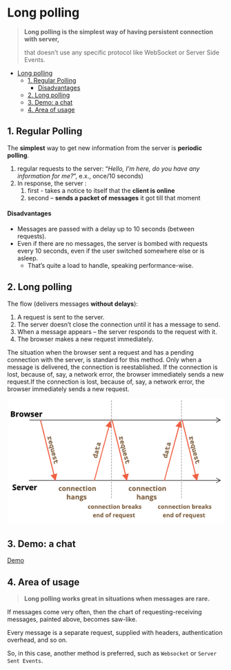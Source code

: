 # Long polling

> **Long polling is the simplest way of having persistent connection with server,**
>
> that doesn’t use any specific protocol like WebSocket or Server Side Events.

- [Long polling](#long-polling)
  - [1. Regular Polling](#1-regular-polling)
      - [Disadvantages](#disadvantages)
  - [2. Long polling](#2-long-polling)
  - [3. Demo: a chat](#3-demo-a-chat)
  - [4. Area of usage](#4-area-of-usage)

## 1. Regular Polling

The **simplest** way to get new information from the server is **periodic polling**.

1. regular requests to the server: “*Hello, I’m here, do you have any information for me?*”, e.x., once/10 seconds)
2. In response, the server :
   1. first - takes a notice to itself that the **client is online**
   2. second – **sends a packet of messages** it got till that moment

#### Disadvantages

- Messages are passed with a delay up to 10 seconds (between requests).
- Even if there are no messages, the server is bombed with requests every 10 seconds, even if the user switched somewhere else or is asleep.
  - That’s quite a load to handle, speaking performance-wise.

## 2. Long polling

The flow (delivers messages **without delays**):

1. A request is sent to the server.
2. The server doesn’t close the connection until it has a message to send.
3. When a message appears – the server responds to the request with it.
4. The browser makes a new request immediately.

The situation when the browser sent a request and has a pending connection with the server, is standard for this method. Only when a message is delivered, the connection is reestablished. If the connection is lost, because of, say, a network error, the browser immediately sends a new request.If the connection is lost, because of, say, a network error, the browser immediately sends a new request.

![Long Polling](./images/Long_Polling.png)

## 3. Demo: a chat

[Demo](https://javascript.info/long-polling#long-polling)

## 4. Area of usage

> **Long polling works great in situations when messages are rare.**

If messages come very often, then the chart of requesting-receiving messages, painted above, becomes saw-like.

Every message is a separate request, supplied with headers, authentication overhead, and so on.

So, in this case, another method is preferred, such as ``Websocket`` or ``Server Sent Events``.